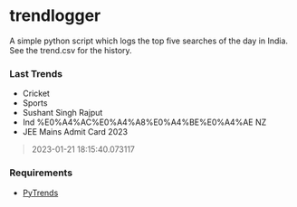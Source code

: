 # trendlogger
A simple python script which logs the top five searches of the day in India.<br>See the trend.csv for the history.<br>

<!-- Last Trends -->
### Last Trends
* Cricket
* Sports
* Sushant Singh Rajput
* Ind %E0%A4%AC%E0%A4%A8%E0%A4%BE%E0%A4%AE NZ
* JEE Mains Admit Card 2023
> 2023-01-21 18:15:40.073117

<!-- Requirements -->
### Requirements
* [PyTrends](https://github.com/dreyco676/pytrends)
